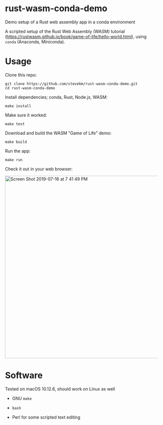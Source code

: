# rust-wasm-conda-demo
Demo setup of a Rust web assembly app in a conda environment

A scripted setup of the Rust Web Assembly (WASM) tutorial (https://rustwasm.github.io/book/game-of-life/hello-world.html), using `conda` (Anaconda, Miniconda).

# Usage

Clone this repo:

```
git clone https://github.com/stevekm/rust-wasm-conda-demo.git
cd rust-wasm-conda-demo
```

Install dependencies; conda, Rust, Node.js, WASM:

```
make install
```

Make sure it worked:

```
make test
```

Download and build the WASM "Game of Life" demo:

```
make build
```

Run the app:

```
make run
```

Check it out in your web browser:

<img width="600" alt="Screen Shot 2019-07-16 at 7 41 49 PM" src="https://user-images.githubusercontent.com/10505524/61337070-d5fbe680-a801-11e9-8355-f611aff1beba.png">

# Software

Tested on macOS 10.12.6, should work on Linux as well

- GNU `make`

- `bash`

- Perl for some scripted text editing
